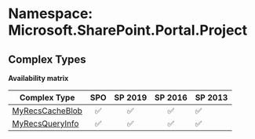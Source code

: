 # Namespace: Microsoft.SharePoint.Portal.Project

## Complex Types

**Availability matrix**

Complex Type | SPO | SP 2019 | SP 2016 | SP 2013
----------|:---:|:-------:|:-------:|:-------
[MyRecsCacheBlob](./ComplexTypes/MyRecsCacheBlob.md) | ✅ | ✅ | ✅ | ✅
[MyRecsQueryInfo](./ComplexTypes/MyRecsQueryInfo.md) | ✅ | ✅ | ✅ | ✅